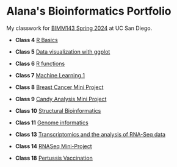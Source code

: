 # Alana's Bioinformatics Portfolio

My classwork for [BIMM143 Spring 2024](https://alanarose77.github.io/bimm143_github1/) at UC San Diego.

- **Class 4** [R Basics](https://github.com/alanarose77/bimm143_github1/blob/main/Class04/lab4.pdf)

- **Class 5** [Data visualization with ggplot](https://github.com/alanarose77/bimm143_github1/blob/main/Class05/class05.pdf)

- **Class 6** [R functions](https://github.com/alanarose77/bimm143_github1/blob/main/Class06/lab_class06.pdf)

- **Class 7** [Machine Learning 1](https://github.com/alanarose77/bimm143_github1/blob/main/Class07/Class07.pdf)

- **Class 8** [Breast Cancer Mini Project](https://github.com/alanarose77/bimm143_github1/blob/main/Class08/Class8.pdf)

- **Class 9** [Candy Analysis Mini Project](https://github.com/alanarose77/bimm143_github1/blob/main/Class09/Class09.pdf)

- **Class 10** [Structural Bioinformatics](https://github.com/alanarose77/bimm143_github1/blob/main/Class10/Class10.pdf)

- **Class 11** [Genome informatics](https://github.com/alanarose77/bimm143_github1/blob/main/Class11/Class11.pdf)

- **Class 13** [Transcriptomics and the analysis of RNA-Seq data](https://github.com/alanarose77/bimm143_github1/blob/main/Class13/Class13.pdf)

- **Class 14** [RNASeq Mini-Project](https://github.com/alanarose77/bimm143_github1/blob/main/Class14/Class14.pdf)

- **Class 18** [Pertussis Vaccination](https://github.com/alanarose77/bimm143_github1/blob/main/Class18/class18.pdf)
